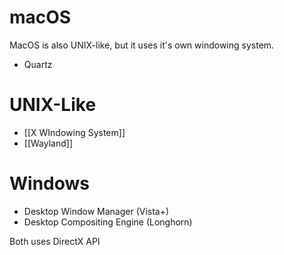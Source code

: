 # macOS
MacOS is also UNIX-like, but it uses it's own windowing system.
- Quartz

# UNIX-Like
- [[X WIndowing System]]
- [[Wayland]]

# Windows
- Desktop Window Manager (Vista+)
- Desktop Compositing Engine (Longhorn)

Both uses DirectX API